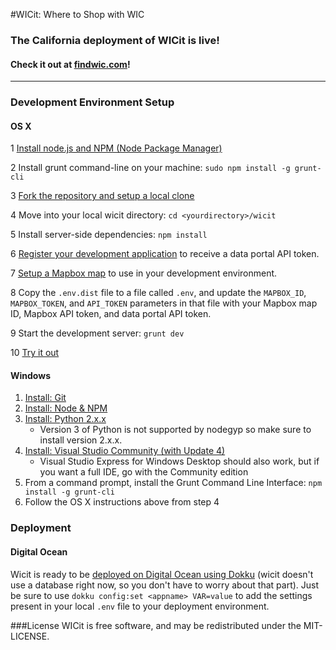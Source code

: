 #WICit: Where to Shop with WIC

### The California deployment of WICit is live!
#### Check it out at [findwic.com](http://findwic.com)!
---
### Development Environment Setup
#### OS X
  1 [Install node.js and NPM (Node Package Manager)](http://blog.nodeknockout.com/post/65463770933/how-to-install-node-js-and-npm)
  
  2 Install grunt command-line on your machine: `sudo npm install -g grunt-cli`
  
  3 [Fork the repository and setup a local clone](https://help.github.com/articles/fork-a-repo)
  
  4 Move into your local wicit directory: `cd <yourdirectory>/wicit`
  
  5 Install server-side dependencies: `npm install`
  
  6 [Register your development application](http://dev.socrata.com/register) to receive a data portal API token.
  
  7 [Setup a Mapbox map](https://www.mapbox.com/help/creating-new-map/) to use in your development environment.
  
  8 Copy the `.env.dist` file to a file called `.env`, and update the `MAPBOX_ID`, `MAPBOX_TOKEN`, and `API_TOKEN` parameters in that file with your Mapbox map ID, Mapbox API token, and data portal API token.
  
  9 Start the development server: `grunt dev`
  
  10 [Try it out](http://localhost:3000)
	
#### Windows
1. [Install: Git](http://git-scm.com/download)
2. [Install: Node & NPM](http://nodejs.org/)
3. [Install: Python 2.x.x](https://www.python.org/downloads/)
	- Version 3 of Python is not supported by nodegyp so make sure to install version 2.x.x.
4. [Install: Visual Studio Community (with Update 4)](http://www.visualstudio.com/downloads/download-visual-studio-vs)
	- Visual Studio Express for Windows Desktop should also work, but if you want a full IDE, go with the Community edition
5. From a command prompt, install the Grunt Command Line Interface: `npm install -g grunt-cli`
6. Follow the OS X instructions above from step 4

### Deployment
#### Digital Ocean
Wicit is ready to be [deployed on Digital Ocean using Dokku](https://www.digitalocean.com/community/tutorials/how-to-use-the-digitalocean-dokku-application) (wicit doesn't use a database right now, so you don't have to worry about that part). Just be sure to use `dokku config:set <appname> VAR=value` to add the settings present in your local `.env` file to your deployment environment.

###License
WICit is free software, and may be redistributed under the MIT-LICENSE.
